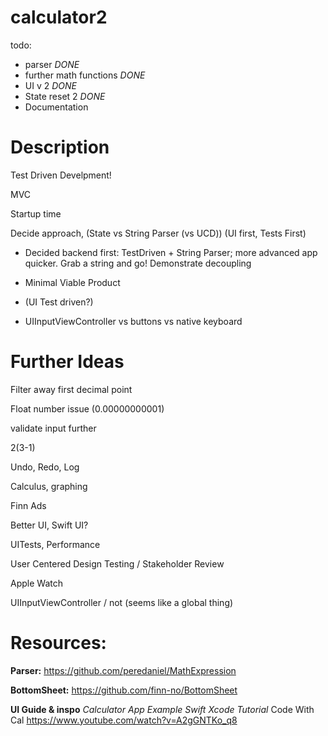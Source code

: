 # calculator2


todo:

- parser *DONE*
- further math functions *DONE*
- UI v 2 *DONE*
- State reset 2 *DONE*
- Documentation

# Description

Test Driven Develpment!

MVC

Startup time

Decide approach, (State vs String Parser (vs UCD)) (UI first, Tests First)
 - Decided backend first: TestDriven + String Parser; more advanced app quicker. Grab a string and go! Demonstrate decoupling
- Minimal Viable Product

- (UI Test driven?)
	
- UIInputViewController vs buttons vs native keyboard

# Further Ideas

Filter away first decimal point

Float number issue (0.00000000001)

validate input further

2(3-1)

Undo, Redo, Log

Calculus, graphing

Finn Ads

Better UI, Swift UI?

UITests, Performance 

User Centered Design Testing / Stakeholder Review

Apple Watch

UIInputViewController / not (seems like a global thing)



# Resources:

**Parser:**
https://github.com/peredaniel/MathExpression

**BottomSheet:**
https://github.com/finn-no/BottomSheet

**UI Guide & inspo**
*Calculator App Example Swift Xcode Tutorial*
Code With Cal
https://www.youtube.com/watch?v=A2gGNTKo_q8

